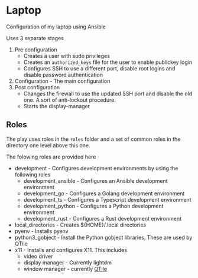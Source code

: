 # Laptop

Configuration of my laptop using Ansible

Uses 3 separate stages

1. Pre configuration
    * Creates a user with sudo privileges
    * Creates an `authorized_keys` file for the user to enable publickey login
    * Configures SSH to use a different port, disable root logins and disable password authentication
2. Configuration - The main configuration
3. Post configuration
    * Changes the firewall to use the updated SSH port and disable the old one.
      A sort of anti-lockout procedure.
    * Starts the display-manager

## Roles

The play uses roles in the `roles` folder and a set of common roles in the directory one level above this one.

The folowing roles are provided here

* development - Configures development environments by using the following roles
    * development_ansible - Configures an Ansible development environment
    * development_go - Configures a Golang development environment
    * development_ts - Configures a Typescript development environment
    * development_python - Configures a Python development environment
    * development_rust - Configures a Rust development environment
* local_directories - Creates ${HOME}/.local directories
* pyenv - Installs pyenv
* python3_gobject - Install the Python gobject libraries. These are used by QTile
* x11 - Installs and configures X11. This includes
    * video driver
    * display manager - Currently lightdm
    * window manager - currently [QTile](#http://www.qtile.org/)
<!-- * xdg_user_dirs - Configures XDG user directories -->
